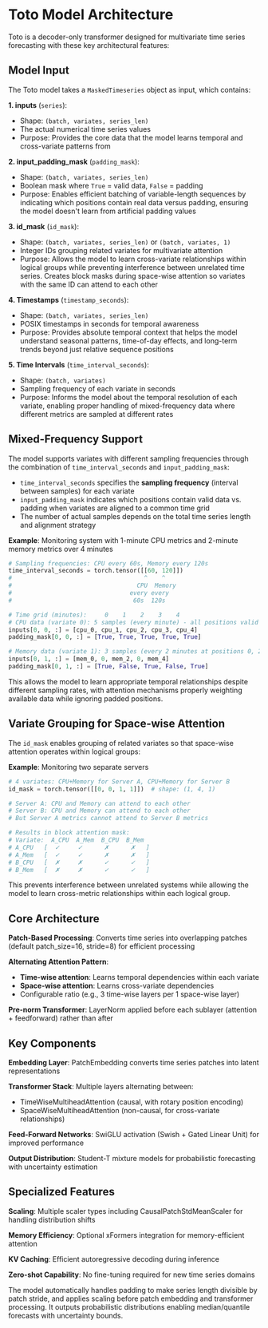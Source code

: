 # Toto Model Architecture

Toto is a decoder-only transformer designed for multivariate time series forecasting with these key architectural features:

## Model Input

The Toto model takes a `MaskedTimeseries` object as input, which contains:

**1. inputs** (`series`):
- Shape: `(batch, variates, series_len)`  
- The actual numerical time series values
- Purpose: Provides the core data that the model learns temporal and cross-variate patterns from

**2. input_padding_mask** (`padding_mask`):
- Shape: `(batch, variates, series_len)`
- Boolean mask where `True` = valid data, `False` = padding
- Purpose: Enables efficient batching of variable-length sequences by indicating which positions contain real data versus padding, ensuring the model doesn't learn from artificial padding values

**3. id_mask** (`id_mask`):
- Shape: `(batch, variates, series_len)` or `(batch, variates, 1)`
- Integer IDs grouping related variates for multivariate attention
- Purpose: Allows the model to learn cross-variate relationships within logical groups while preventing interference between unrelated time series. Creates block masks during space-wise attention so variates with the same ID can attend to each other

**4. Timestamps** (`timestamp_seconds`):
- Shape: `(batch, variates, series_len)`
- POSIX timestamps in seconds for temporal awareness
- Purpose: Provides absolute temporal context that helps the model understand seasonal patterns, time-of-day effects, and long-term trends beyond just relative sequence positions

**5. Time Intervals** (`time_interval_seconds`):
- Shape: `(batch, variates)`
- Sampling frequency of each variate in seconds
- Purpose: Informs the model about the temporal resolution of each variate, enabling proper handling of mixed-frequency data where different metrics are sampled at different rates

## Mixed-Frequency Support

The model supports variates with different sampling frequencies through the combination of `time_interval_seconds` and `input_padding_mask`:

- `time_interval_seconds` specifies the **sampling frequency** (interval between samples) for each variate
- `input_padding_mask` indicates which positions contain valid data vs. padding when variates are aligned to a common time grid
- The number of actual samples depends on the total time series length and alignment strategy

**Example**: Monitoring system with 1-minute CPU metrics and 2-minute memory metrics over 4 minutes
```python
# Sampling frequencies: CPU every 60s, Memory every 120s
time_interval_seconds = torch.tensor([[60, 120]])
#                                     ^    ^
#                                   CPU  Memory
#                                 every every  
#                                  60s  120s

# Time grid (minutes):     0    1    2    3    4
# CPU data (variate 0): 5 samples (every minute) - all positions valid
inputs[0, 0, :] = [cpu_0, cpu_1, cpu_2, cpu_3, cpu_4]
padding_mask[0, 0, :] = [True, True, True, True, True]

# Memory data (variate 1): 3 samples (every 2 minutes at positions 0, 2, 4)  
inputs[0, 1, :] = [mem_0, 0, mem_2, 0, mem_4]
padding_mask[0, 1, :] = [True, False, True, False, True]
```

This allows the model to learn appropriate temporal relationships despite different sampling rates, with attention mechanisms properly weighting available data while ignoring padded positions.

## Variate Grouping for Space-wise Attention

The `id_mask` enables grouping of related variates so that space-wise attention operates within logical groups:

**Example**: Monitoring two separate servers
```python
# 4 variates: CPU+Memory for Server A, CPU+Memory for Server B
id_mask = torch.tensor([[0, 0, 1, 1]])  # shape: (1, 4, 1)

# Server A: CPU and Memory can attend to each other
# Server B: CPU and Memory can attend to each other  
# But Server A metrics cannot attend to Server B metrics

# Results in block attention mask:
# Variate:  A_CPU  A_Mem  B_CPU  B_Mem
# A_CPU   [  ✓     ✓      ✗      ✗   ]
# A_Mem   [  ✓     ✓      ✗      ✗   ] 
# B_CPU   [  ✗     ✗      ✓      ✓   ]
# B_Mem   [  ✗     ✗      ✓      ✓   ]
```

This prevents interference between unrelated systems while allowing the model to learn cross-metric relationships within each logical group.

## Core Architecture

**Patch-Based Processing**: Converts time series into overlapping patches (default patch_size=16, stride=8) for efficient processing

**Alternating Attention Pattern**: 
- **Time-wise attention**: Learns temporal dependencies within each variate
- **Space-wise attention**: Learns cross-variate dependencies
- Configurable ratio (e.g., 3 time-wise layers per 1 space-wise layer)

**Pre-norm Transformer**: LayerNorm applied before each sublayer (attention + feedforward) rather than after

## Key Components

**Embedding Layer**: PatchEmbedding converts time series patches into latent representations

**Transformer Stack**: Multiple layers alternating between:
- TimeWiseMultiheadAttention (causal, with rotary position encoding)  
- SpaceWiseMultiheadAttention (non-causal, for cross-variate relationships)

**Feed-Forward Networks**: SwiGLU activation (Swish + Gated Linear Unit) for improved performance

**Output Distribution**: Student-T mixture models for probabilistic forecasting with uncertainty estimation

## Specialized Features

**Scaling**: Multiple scaler types including CausalPatchStdMeanScaler for handling distribution shifts

**Memory Efficiency**: Optional xFormers integration for memory-efficient attention

**KV Caching**: Efficient autoregressive decoding during inference

**Zero-shot Capability**: No fine-tuning required for new time series domains

The model automatically handles padding to make series length divisible by patch stride, and applies scaling before patch embedding and transformer processing. It outputs probabilistic distributions enabling median/quantile forecasts with uncertainty bounds.